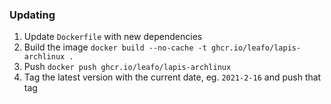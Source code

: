 
### Updating

1. Update `Dockerfile` with new dependencies
2. Build the image `docker build --no-cache -t ghcr.io/leafo/lapis-archlinux .`
3. Push `docker push ghcr.io/leafo/lapis-archlinux`
4. Tag the latest version with the current date, eg. `2021-2-16` and push that tag


